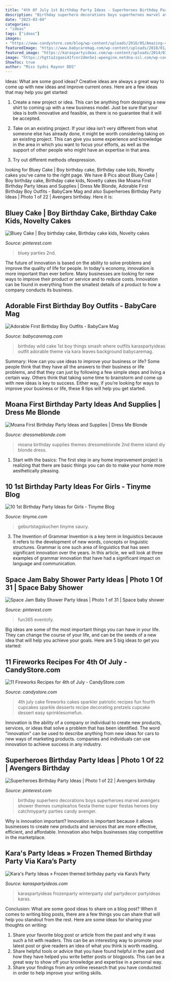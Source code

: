 ```yaml
---
title: "4th Of July 1st Birthday Party Ideas - Superheroes Birthday Party Ideas"
description: "Birthday superhero decorations boys superheroes marvel avengers shower themes cumpleaños fiesta theme super fiestas heroes boy catchmyparty parties candy avenger"
date: "2023-03-04"
categories:
- "ideas"
tags: ["ideas"]
images:
- "https://www.candystore.com/blog/wp-content/uploads/2016/05/Amazing-4th-of-July-Cake-with-Fireworks-and-Red-White-and-Blue-Sparkle-Pretzels-So-fun1.jpg"
featuredImage: "https://www.babycaremag.com/wp-content/uploads/2018/01/b3693e301ffe57a5664e5448889d4e7e.jpg"
featured_image: "https://karaspartyideas.com/wp-content/uploads/2014/03/Frozen-themed-birthday-party-via-Karas-Party-Ideas-KarasPartyIdeas.com-frozenparty-Disney_-15.jpg"
image: "https://hgtta2zgaoi41fcnr2dmn5e1-wpengine.netdna-ssl.com/wp-content/uploads/2019/07/IMG_0787-1440x2160.jpg"
ShowToc: true
author: "Miss Sydni Raynor DDS"
---
```



Ideas: What are some good ideas?
Creative ideas are always a great way to come up with new ideas and improve current ones. Here are a few ideas that may help you get started:
1. Create a new project or idea. This can be anything from designing a new shirt to coming up with a new business model. Just be sure that your idea is both innovative and feasible, as there is no guarantee that it will be accepted.

2. Take on an existing project. If your idea isn’t very different from what someone else has already done, it might be worth considering taking on an existing project. This can give you some experience and knowledge in the area in which you want to focus your efforts, as well as the support of other people who might have an expertise in that area.

3. Try out different methods ofexpression.

	

		
looking for Bluey Cake | Boy birthday cake, Birthday cake kids, Novelty cakes you've came to the right page. We have 8 Pics about Bluey Cake | Boy birthday cake, Birthday cake kids, Novelty cakes like Moana First Birthday Party Ideas and Supplies | Dress Me Blonde, Adorable First Birthday Boy Outfits - BabyCare Mag and also Superheroes Birthday Party Ideas | Photo 1 of 22 | Avengers birthday. Here it is:
		
    
## Bluey Cake | Boy Birthday Cake, Birthday Cake Kids, Novelty Cakes

<img loading=lazy src="https://i.pinimg.com/736x/60/b0/ee/60b0ee3d3837809db242c4ff974d2a6c.jpg" onerror="this.onerror=null;this.src='https://tse2.mm.bing.net/th?id=OIP.cB4VBRQI-oFhPIyuMPho3gHaJJ&amp;pid=15.1';" alt="Bluey Cake | Boy birthday cake, Birthday cake kids, Novelty cakes">

_Source: pinterest.com_

>bluey parties 2nd. 

	

The future of innovation is based on the ability to solve problems and improve the quality of life for people. In today's economy, innovation is more important than ever before. Many businesses are looking for new ways to improve their product or service and to reduce costs. Innovation can be found in everything from the smallest details of a product to how a company conducts its business.

    
## Adorable First Birthday Boy Outfits - BabyCare Mag

<img loading=lazy src="https://www.babycaremag.com/wp-content/uploads/2018/01/b3693e301ffe57a5664e5448889d4e7e.jpg" onerror="this.onerror=null;this.src='https://tse3.mm.bing.net/th?id=OIP.s8JJgC1h25cf2ojmsg7q7wHaLI&amp;pid=15.1';" alt="Adorable First Birthday Boy Outfits - BabyCare Mag">

_Source: babycaremag.com_

>birthday wild cake 1st boy things smash where outfits karaspartyideas outfit adorable theme via kara leaves background babycaremag. 

	

Summary: How can you use ideas to improve your business or life?
Some people think that they have all the answers to their business or life problems, and that they can just by following a few simple steps and living a certain way. Others think that taking some time to brainstorm and come up with new ideas is key to success. Either way, if you’re looking for ways to improve your business or life, these 8 tips will help you get started.

    
## Moana First Birthday Party Ideas And Supplies | Dress Me Blonde

<img loading=lazy src="https://hgtta2zgaoi41fcnr2dmn5e1-wpengine.netdna-ssl.com/wp-content/uploads/2019/07/IMG_0787-1440x2160.jpg" onerror="this.onerror=null;this.src='https://tse1.mm.bing.net/th?id=OIP.CqIEbT9aXUU1r7I8HMeFTwHaLH&amp;pid=15.1';" alt="Moana First Birthday Party Ideas and Supplies | Dress Me Blonde">

_Source: dressmeblonde.com_

>moana birthday supplies themes dressmeblonde 2nd theme island diy blonde dress. 

	

1. Start with the basics: The first step in any home improvement project is realizing that there are basic things you can do to make your home more aesthetically pleasing.

    
## 10 1st Birthday Party Ideas For Girls - Tinyme Blog

<img loading=lazy src="https://www.tinyme.com/blog/wp-content/uploads/10-first-birthday-party-ideas-for-girls/10-First-Birthday-Party-Ideas-for-Girls-1.jpg" onerror="this.onerror=null;this.src='https://tse4.mm.bing.net/th?id=OIP.hMO3h5LCsxsq32oOpHAVCwHaLG&amp;pid=15.1';" alt="10 1st Birthday Party Ideas for Girls - Tinyme Blog">

_Source: tinyme.com_

>geburtstagskuchen tinyme saucy. 

	

3. The Invention of Grammar
Invention is a key term in linguistics because it refers to the development of new words, concepts or linguistic structures. Grammar is one such area of linguistics that has seen significant innovation over the years. In this article, we will look at three examples of grammar innovation that have had a significant impact on language and communication.

    
## Space Jam Baby Shower Party Ideas | Photo 1 Of 31 | Space Baby Shower

<img loading=lazy src="https://i.pinimg.com/736x/16/1f/b0/161fb0a6ce6ca7de5454e763bda698a0.jpg" onerror="this.onerror=null;this.src='https://tse2.mm.bing.net/th?id=OIP.tg1qnUfryKetsYb1srad3wHaJ3&amp;pid=15.1';" alt="Space Jam Baby Shower Party Ideas | Photo 1 of 31 | Space baby shower">

_Source: pinterest.com_

>fun365 eventofy. 

	

Big ideas are some of the most important things you can have in your life. They can change the course of your life, and can be the seeds of a new idea that will help you achieve your goals. Here are 5 big ideas to get you started: 

    
## 11 Fireworks Recipes For 4th Of July - CandyStore.com

<img loading=lazy src="https://www.candystore.com/blog/wp-content/uploads/2016/05/Amazing-4th-of-July-Cake-with-Fireworks-and-Red-White-and-Blue-Sparkle-Pretzels-So-fun1.jpg" onerror="this.onerror=null;this.src='https://tse2.mm.bing.net/th?id=OIP.ItoWsEkRlllzZDk-j6MmogHaLL&amp;pid=15.1';" alt="11 Fireworks Recipes for 4th of July - CandyStore.com">

_Source: candystore.com_

>4th july cake fireworks cakes sparkler patriotic recipes fun fourth cupcakes sparkle desserts recipe decorating pretzels cupcake dessert easy sprinklesomefun. 

	

Innovation is the ability of a company or individual to create new products, services, or ideas that solve a problem that has been identified. The word "innovation" can be used to describe anything from new ideas for cars to new ways of marketing products. companies and individuals can use innovation to achieve success in any industry.

    
## Superheroes Birthday Party Ideas | Photo 1 Of 22 | Avengers Birthday

<img loading=lazy src="https://i.pinimg.com/736x/8a/9b/b5/8a9bb5a1bdc49082fce46c9f29b21e4f--birthday-decorations-birthday-party-ideas.jpg" onerror="this.onerror=null;this.src='https://tse1.mm.bing.net/th?id=OIP.okSUle3mLuQn5fi1LO4FpAHaLG&amp;pid=15.1';" alt="Superheroes Birthday Party Ideas | Photo 1 of 22 | Avengers birthday">

_Source: pinterest.com_

>birthday superhero decorations boys superheroes marvel avengers shower themes cumpleaños fiesta theme super fiestas heroes boy catchmyparty parties candy avenger. 

	

Why is innovation important?
Innovation is important because it allows businesses to create new products and services that are more effective, efficient, and affordable. Innovation also helps businesses stay competitive in the marketplace.

    
## Kara&#039;s Party Ideas » Frozen Themed Birthday Party Via Kara’s Party

<img loading=lazy src="https://karaspartyideas.com/wp-content/uploads/2014/03/Frozen-themed-birthday-party-via-Karas-Party-Ideas-KarasPartyIdeas.com-frozenparty-Disney_-15.jpg" onerror="this.onerror=null;this.src='https://tse1.mm.bing.net/th?id=OIP.A-2BY_AKNSP37IRtkESzeAHaLG&amp;pid=15.1';" alt="Kara&#039;s Party Ideas » Frozen themed birthday party via Kara’s Party">

_Source: karaspartyideas.com_

>karaspartyideas frozenparty winterparty olaf partydecor partyideas karas. 

	

Conclusion: What are some good ideas to share on a blog post?
When it comes to writing blog posts, there are a few things you can share that will help you standout from the rest. Here are some ideas for sharing your thoughts on writing:
1. Share your favorite blog post or article from the past and why it was such a hit with readers. This can be an interesting way to promote your latest post or give readers an idea of what you think is worth reading. 
2. Share helpful tools or advice that you have found helpful in the past and how they have helped you write better posts or blogposts. This can be a great way to show off your knowledge and expertise in a personal way. 
3. Share your findings from any online research that you have conducted in order to help improve your writing skills.

